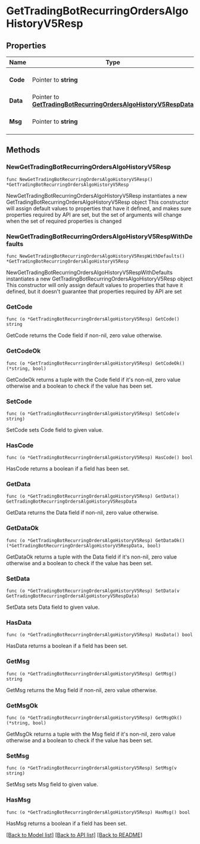 # GetTradingBotRecurringOrdersAlgoHistoryV5Resp

## Properties

Name | Type | Description | Notes
------------ | ------------- | ------------- | -------------
**Code** | Pointer to **string** |  | [optional] [default to ""]
**Data** | Pointer to [**GetTradingBotRecurringOrdersAlgoHistoryV5RespData**](GetTradingBotRecurringOrdersAlgoHistoryV5RespData.md) |  | [optional] 
**Msg** | Pointer to **string** |  | [optional] [default to ""]

## Methods

### NewGetTradingBotRecurringOrdersAlgoHistoryV5Resp

`func NewGetTradingBotRecurringOrdersAlgoHistoryV5Resp() *GetTradingBotRecurringOrdersAlgoHistoryV5Resp`

NewGetTradingBotRecurringOrdersAlgoHistoryV5Resp instantiates a new GetTradingBotRecurringOrdersAlgoHistoryV5Resp object
This constructor will assign default values to properties that have it defined,
and makes sure properties required by API are set, but the set of arguments
will change when the set of required properties is changed

### NewGetTradingBotRecurringOrdersAlgoHistoryV5RespWithDefaults

`func NewGetTradingBotRecurringOrdersAlgoHistoryV5RespWithDefaults() *GetTradingBotRecurringOrdersAlgoHistoryV5Resp`

NewGetTradingBotRecurringOrdersAlgoHistoryV5RespWithDefaults instantiates a new GetTradingBotRecurringOrdersAlgoHistoryV5Resp object
This constructor will only assign default values to properties that have it defined,
but it doesn't guarantee that properties required by API are set

### GetCode

`func (o *GetTradingBotRecurringOrdersAlgoHistoryV5Resp) GetCode() string`

GetCode returns the Code field if non-nil, zero value otherwise.

### GetCodeOk

`func (o *GetTradingBotRecurringOrdersAlgoHistoryV5Resp) GetCodeOk() (*string, bool)`

GetCodeOk returns a tuple with the Code field if it's non-nil, zero value otherwise
and a boolean to check if the value has been set.

### SetCode

`func (o *GetTradingBotRecurringOrdersAlgoHistoryV5Resp) SetCode(v string)`

SetCode sets Code field to given value.

### HasCode

`func (o *GetTradingBotRecurringOrdersAlgoHistoryV5Resp) HasCode() bool`

HasCode returns a boolean if a field has been set.

### GetData

`func (o *GetTradingBotRecurringOrdersAlgoHistoryV5Resp) GetData() GetTradingBotRecurringOrdersAlgoHistoryV5RespData`

GetData returns the Data field if non-nil, zero value otherwise.

### GetDataOk

`func (o *GetTradingBotRecurringOrdersAlgoHistoryV5Resp) GetDataOk() (*GetTradingBotRecurringOrdersAlgoHistoryV5RespData, bool)`

GetDataOk returns a tuple with the Data field if it's non-nil, zero value otherwise
and a boolean to check if the value has been set.

### SetData

`func (o *GetTradingBotRecurringOrdersAlgoHistoryV5Resp) SetData(v GetTradingBotRecurringOrdersAlgoHistoryV5RespData)`

SetData sets Data field to given value.

### HasData

`func (o *GetTradingBotRecurringOrdersAlgoHistoryV5Resp) HasData() bool`

HasData returns a boolean if a field has been set.

### GetMsg

`func (o *GetTradingBotRecurringOrdersAlgoHistoryV5Resp) GetMsg() string`

GetMsg returns the Msg field if non-nil, zero value otherwise.

### GetMsgOk

`func (o *GetTradingBotRecurringOrdersAlgoHistoryV5Resp) GetMsgOk() (*string, bool)`

GetMsgOk returns a tuple with the Msg field if it's non-nil, zero value otherwise
and a boolean to check if the value has been set.

### SetMsg

`func (o *GetTradingBotRecurringOrdersAlgoHistoryV5Resp) SetMsg(v string)`

SetMsg sets Msg field to given value.

### HasMsg

`func (o *GetTradingBotRecurringOrdersAlgoHistoryV5Resp) HasMsg() bool`

HasMsg returns a boolean if a field has been set.


[[Back to Model list]](../README.md#documentation-for-models) [[Back to API list]](../README.md#documentation-for-api-endpoints) [[Back to README]](../README.md)


